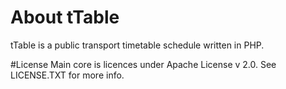 # About tTable
tTable is a public transport timetable schedule written in PHP.

#License
Main core is licences under Apache License v 2.0.
See LICENSE.TXT for more info.